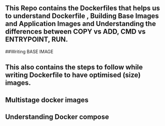 ## This Repo contains the Dockerfiles that helps us to understand Dockerfile , Building Base Images and Application Images and Understanding the differences between COPY vs ADD, CMD vs ENTRYPOINT, RUN.

##Writing BASE IMAGE
## This also contains the steps to follow while writing Dockerfile to have optimised (size) images.
## Multistage docker images
## Understanding Docker compose 
